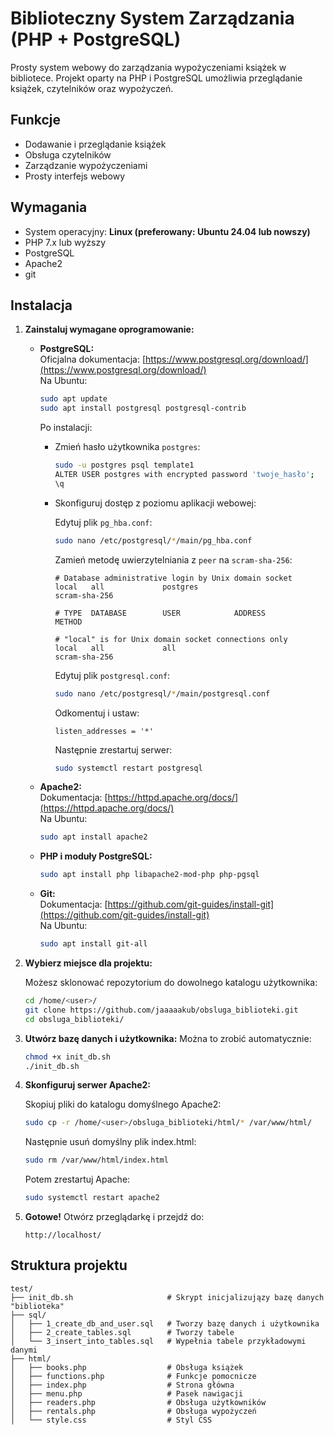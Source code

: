 # Biblioteczny System Zarządzania (PHP + PostgreSQL)

Prosty system webowy do zarządzania wypożyczeniami książek w bibliotece. Projekt oparty na PHP i PostgreSQL umożliwia przeglądanie książek, czytelników oraz wypożyczeń.

## Funkcje

- Dodawanie i przeglądanie książek  
- Obsługa czytelników  
- Zarządzanie wypożyczeniami  
- Prosty interfejs webowy  

## Wymagania

- System operacyjny: **Linux (preferowany: Ubuntu 24.04 lub nowszy)**
- PHP 7.x lub wyższy
- PostgreSQL
- Apache2
- git

## Instalacja

1. **Zainstaluj wymagane oprogramowanie:**

   - **PostgreSQL:**  
     Oficjalna dokumentacja: [https://www.postgresql.org/download/](https://www.postgresql.org/download/)  
     Na Ubuntu:
     ```bash
     sudo apt update
     sudo apt install postgresql postgresql-contrib
     ```

     Po instalacji:

     - Zmień hasło użytkownika `postgres`:
       ```bash
       sudo -u postgres psql template1
       ALTER USER postgres with encrypted password 'twoje_hasło';
       \q
       ```

     - Skonfiguruj dostęp z poziomu aplikacji webowej:

       Edytuj plik `pg_hba.conf`:
       ```bash
       sudo nano /etc/postgresql/*/main/pg_hba.conf
       ```

       Zamień metodę uwierzytelniania z `peer` na `scram-sha-256`:
       ```
       # Database administrative login by Unix domain socket
       local   all             postgres                                scram-sha-256

       # TYPE  DATABASE        USER            ADDRESS                 METHOD

       # "local" is for Unix domain socket connections only
       local   all             all                                     scram-sha-256

       ```

       Edytuj plik `postgresql.conf`:
       ```bash
       sudo nano /etc/postgresql/*/main/postgresql.conf
       ```

       Odkomentuj i ustaw:
       ```
       listen_addresses = '*'
       ```

       Następnie zrestartuj serwer:
       ```bash
       sudo systemctl restart postgresql
       ```

   - **Apache2:**  
     Dokumentacja: [https://httpd.apache.org/docs/](https://httpd.apache.org/docs/)  
     Na Ubuntu:
     ```bash
     sudo apt install apache2
     ```

   - **PHP i moduły PostgreSQL:**
     ```bash
     sudo apt install php libapache2-mod-php php-pgsql
     ```

   - **Git:**  
     Dokumentacja: [https://github.com/git-guides/install-git](https://github.com/git-guides/install-git)  
     Na Ubuntu:
     ```bash
     sudo apt install git-all
     ```

2. **Wybierz miejsce dla projektu:**

   Możesz sklonować repozytorium do dowolnego katalogu użytkownika:
   ```bash
   cd /home/<user>/
   git clone https://github.com/jaaaaakub/obsluga_biblioteki.git
   cd obsluga_biblioteki/
   ```

3. **Utwórz bazę danych i użytkownika:**
   Można to zrobić automatycznie:
   ```bash
   chmod +x init_db.sh
   ./init_db.sh
   ```

4. **Skonfiguruj serwer Apache2:**

   Skopiuj pliki do katalogu domyślnego Apache2:
   ```bash
   sudo cp -r /home/<user>/obsluga_biblioteki/html/* /var/www/html/
   ```
   Następnie usuń domyślny plik index.html:
   ```bash
   sudo rm /var/www/html/index.html
   ```

   Potem zrestartuj Apache:
   ```bash
   sudo systemctl restart apache2
   ```

5. **Gotowe!**
   Otwórz przeglądarkę i przejdź do:
   ```
   http://localhost/
   ```

## Struktura projektu

```
test/
├── init_db.sh                     # Skrypt inicjalizujązy bazę danych "biblioteka"
├── sql/
│   ├── 1_create_db_and_user.sql   # Tworzy bazę danych i użytkownika
│   ├── 2_create_tables.sql        # Tworzy tabele
│   └── 3_insert_into_tables.sql   # Wypełnia tabele przykładowymi danymi
├── html/
│   ├── books.php                  # Obsługa książek
│   ├── functions.php              # Funkcje pomocnicze
│   ├── index.php                  # Strona główna
│   ├── menu.php                   # Pasek nawigacji
│   ├── readers.php                # Obsługa użytkowników
│   ├── rentals.php                # Obsługa wypożyczeń
│   └── style.css                  # Styl CSS
```
